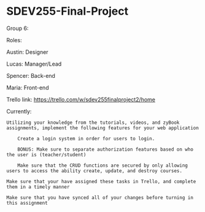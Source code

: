 # SDEV255-Final-Project
Group 6:

Roles: 

Austin: Designer

Lucas: Manager/Lead

Spencer: Back-end

Maria: Front-end

Trello link: https://trello.com/w/sdev255finalproject2/home

Currently:

    Utilizing your knowledge from the tutorials, videos, and zyBook assignments, implement the following features for your web application
    
        Create a login system in order for users to login.
        
        BONUS: Make sure to separate authorization features based on who the user is (teacher/student)
        
        Make sure that the CRUD functions are secured by only allowing users to access the ability create, update, and destroy courses.

    Make sure that your have assigned these tasks in Trello, and complete them in a timely manner
    
    Make sure that you have synced all of your changes before turning in this assignment
